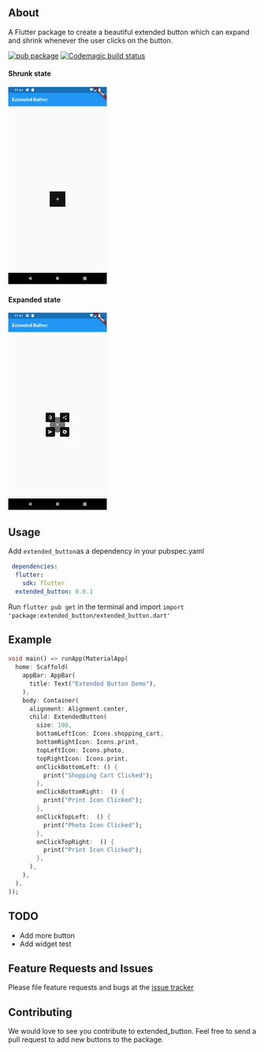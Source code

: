 ## About
A Flutter package to create a beautiful extended button which can expand and shrink whenever the user clicks on the button. 

[![pub package](https://img.shields.io/pub/v/extended_button.svg)](https://pub.dev/packages/extended_button) [![Codemagic build status](https://api.codemagic.io/apps/5e7f9ef6a2d77c2459b481db/5e7f9ef6a2d77c2459b481da/status_badge.svg)](https://codemagic.io/apps/5e7f9ef6a2d77c2459b481db/5e7f9ef6a2d77c2459b481da/latest_build)

#### Shrunk state

![Extended Closed](example/images/extended_closed.png)


#### Expanded state

![Extended Opend](example/images/extended_open.png)

## Usage

Add `extended_button`as a dependency in your pubspec.yaml
```YAML
 dependencies:
  flutter:
    sdk: flutter
  extended_button: 0.0.1
```
Run `flutter pub get` in the terminal and import `import 'package:extended_button/extended_button.dart'`

## Example

```dart
void main() => runApp(MaterialApp(
  home: Scaffold(
    appBar: AppBar(
      title: Text("Extended Button Demo"),
    ),
    body: Container(
      alignment: Alignment.center,
      child: ExtendedButton(
        size: 100,
        bottomLeftIcon: Icons.shopping_cart,
        bottomRightIcon: Icons.print,
        topLeftIcon: Icons.photo,
        topRightIcon: Icons.print,
        onClickBottomLeft: () {
          print("Shopping Cart Clicked");
        },
        onClickBottomRight:  () {
          print("Print Icon Clicked");
        },
        onClickTopLeft:  () {
          print("Photo Icon Clicked");
        },
        onClickTopRight:  () {
          print("Print Icon Clicked");
        },
      ),
    ),
  ),
));

```

## TODO
- Add more button
- Add widget test

## Feature Requests and Issues
Please file feature requests and bugs at the [issue tracker](https://github.com/AyushBherwani1998/extended_button/issues)

## Contributing
We would love to see you contribute to extended_button. Feel free to send a pull request to add new buttons to the package.
